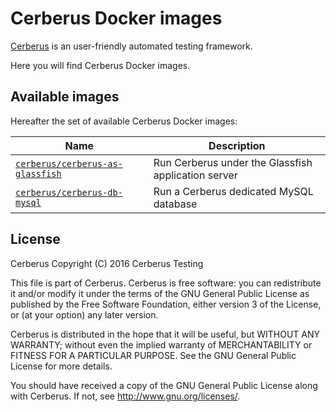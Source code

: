 # Cerberus Docker images

[Cerberus](http://www.cerberus-testing.org/) is an user-friendly automated testing framework.

Here you will find Cerberus Docker images.

## Available images

Hereafter the set of available Cerberus Docker images:

Name                                                                                                                                | Description
------------------------------------------------------------------------------------------------------------------------------------|-----------------------------------------------------------
[`cerberus/cerberus-as-glassfish`](https://github.com/cerberustesting/cerberus-docker/tree/master/images/cerberus-as-glassfish)     | Run Cerberus under the Glassfish application server
[`cerberus/cerberus-db-mysql`](https://github.com/cerberustesting/cerberus-docker/tree/master/images/cerberus-db-mysql)             | Run a Cerberus dedicated MySQL database

## License

Cerberus Copyright (C) 2016 Cerberus Testing

This file is part of Cerberus.
Cerberus is free software: you can redistribute it and/or modify
it under the terms of the GNU General Public License as published by
the Free Software Foundation, either version 3 of the License, or
(at your option) any later version.

Cerberus is distributed in the hope that it will be useful,
but WITHOUT ANY WARRANTY; without even the implied warranty of
MERCHANTABILITY or FITNESS FOR A PARTICULAR PURPOSE.  See the
GNU General Public License for more details.

You should have received a copy of the GNU General Public License
along with Cerberus.  If not, see <http://www.gnu.org/licenses/>.